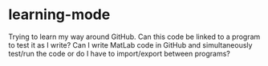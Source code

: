 # learning-mode
Trying to learn my way around GitHub.
Can this code be linked to a program to test it as I write? 
Can I write MatLab code in GitHub and simultaneously test/run the code or do I have to import/export between programs?
